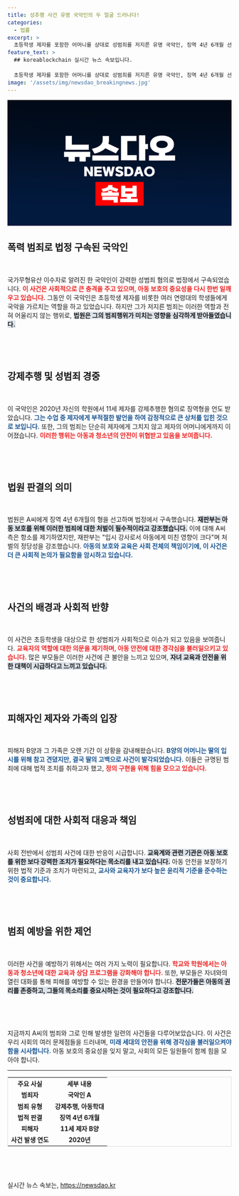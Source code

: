 ```yaml
---
title: 성추행 사건 유명 국악인의 두 얼굴 드러나다!
categories:
  - 법률
excerpt: >
  초등학생 제자를 포함한 어머니를 상대로 성범죄를 저지른 유명 국악인, 징역 4년 6개월 선고. 악성 피해 사건의 전말과 법정 구속의 배경을 밝혀냅니다. 클릭하여 자세히 알아보세요!
feature_text: >
  ## koreablockchain 실시간 뉴스 속보입니다.

  초등학생 제자를 포함한 어머니를 상대로 성범죄를 저지른 유명 국악인, 징역 4년 6개월 선고. 악성 피해 사건의 전말과 법정 구속의 배경을 밝혀냅니다. 클릭하여 자세히 알아보세요!
image: '/assets/img/newsdao_breakingnews.jpg'
---
```


<p><img src="/assets/img/newsdao_breakingnews.jpg" alt="koreablockchain 속보" /></p>

<h2 data-ke-size="size26">폭력 범죄로 법정 구속된 국악인</h2>

<p data-ke-size="size16">&nbsp;</p>

<p>국가무형유산 이수자로 알려진 한 국악인이 강력한 성범죄 혐의로 법정에서 구속되었습니다. <b><span style="color: #ee2323;">이 사건은 사회적으로 큰 충격을 주고 있으며, 아동 보호의 중요성을 다시 한번 일깨우고 있습니다.</span></b> 그동안 이 국악인은 초등학생 제자를 비롯한 여러 연령대의 학생들에게 국악을 가르치는 역할을 하고 있었습니다. 하지만 그가 저지른 범죄는 이러한 역할과 전혀 어울리지 않는 행위로, <b><span style="background-color: #21538527;">법원은 그의 범죄행위가 미치는 영향을 심각하게 받아들였습니다.</span></b> </p>

<p><br></p>

<p data-ke-size="size16">&nbsp;</p>

<h2 data-ke-size="size26">강제추행 및 성범죄 경중</h2>

<p data-ke-size="size16">&nbsp;</p>

<p>이 국악인은 2020년 자신의 학원에서 11세 제자를 강제추행한 혐의로 징역형을 언도 받았습니다. <b><span style="color: #1a5490;">그는 수업 중 제자에게 부적절한 발언을 하여 감정적으로 큰 상처를 입힌 것으로 보입니다.</span></b> 또한, 그의 범죄는 단순히 제자에게 그치지 않고 제자의 어머니에게까지 이어졌습니다. <b><span style="color: #ee2323;">이러한 행위는 아동과 청소년의 안전이 위협받고 있음을 보여줍니다.</span></b> </p>

<p><br></p>

<p data-ke-size="size16">&nbsp;</p>

<h2 data-ke-size="size26">법원 판결의 의미</h2>

<p data-ke-size="size16">&nbsp;</p>

<p>법원은 A씨에게 징역 4년 6개월의 형을 선고하며 법정에서 구속했습니다. <b><span style="background-color: #21538527;">재판부는 아동 보호를 위해 이러한 범죄에 대한 처벌이 필수적이라고 강조했습니다.</span></b> 이에 대해 A씨 측은 항소를 제기하였지만, 재판부는 "입시 강사로서 아동에게 미친 영향이 크다"며 처벌의 정당성을 강조했습니다. <b><span style="color: #1a5490;">아동의 보호와 교육은 사회 전체의 책임이기에, 이 사건은 더 큰 사회적 논의가 필요함을 암시하고 있습니다.</span></b> </p>

<p><br></p>

<p data-ke-size="size16">&nbsp;</p>

<h2 data-ke-size="size26">사건의 배경과 사회적 반향</h2>

<p data-ke-size="size16">&nbsp;</p>

<p>이 사건은 초등학생을 대상으로 한 성범죄가 사회적으로 이슈가 되고 있음을 보여줍니다. <b><span style="color: #ee2323;">교육자의 역할에 대한 의문을 제기하며, 아동 안전에 대한 경각심을 불러일으키고 있습니다.</span></b> 많은 부모들은 이러한 사건에 큰 불안을 느끼고 있으며, <b><span style="background-color: #21538527;">자녀 교육과 안전을 위한 대책이 시급하다고 느끼고 있습니다.</span></b> </p>

<p><br></p>

<p data-ke-size="size16">&nbsp;</p>

<h2 data-ke-size="size26">피해자인 제자와 가족의 입장</h2>

<p data-ke-size="size16">&nbsp;</p>

<p>피해자 B양과 그 가족은 오랜 기간 이 상황을 감내해왔습니다. <b><span style="color: #1a5490;">B양의 어머니는 딸의 입시를 위해 참고 견뎠지만, 결국 딸의 고백으로 사건이 발각되었습니다.</span></b> 이들은 규명된 범죄에 대해 법적 조치를 취하고자 했고, <b><span style="color: #ee2323;">정의 구현을 위해 힘을 모으고 있습니다.</span></b> </p>

<p><br></p>

<p data-ke-size="size16">&nbsp;</p>

<h2 data-ke-size="size26">성범죄에 대한 사회적 대응과 책임</h2>

<p data-ke-size="size16">&nbsp;</p>

<p>사회 전반에서 성범죄 사건에 대한 반응이 시급합니다. <b><span style="background-color: #21538527;">교육계와 관련 기관은 아동 보호를 위한 보다 강력한 조치가 필요하다는 목소리를 내고 있습니다.</span></b> 아동 안전을 보장하기 위한 법적 기준과 조치가 마련되고, <b><span style="color: #1a5490;">교사와 교육자가 보다 높은 윤리적 기준을 준수하는 것이 중요합니다.</span></b> </p>

<p><br></p>

<p data-ke-size="size16">&nbsp;</p>

<h2 data-ke-size="size26">범죄 예방을 위한 제언</h2>

<p data-ke-size="size16">&nbsp;</p>

<p>이러한 사건을 예방하기 위해서는 여러 가지 노력이 필요합니다. <b><span style="color: #ee2323;">학교와 학원에서는 아동과 청소년에 대한 교육과 상담 프로그램을 강화해야 합니다.</span></b> 또한, 부모들은 자녀와의 열린 대화를 통해 피해를 예방할 수 있는 환경을 만들어야 합니다. <b><span style="background-color: #21538527;">전문가들은 아동의 권리를 존중하고, 그들의 목소리를 중요시하는 것이 필요하다고 강조합니다.</span></b> </p>

<p><br></p>

<p data-ke-size="size16">&nbsp;</p>

<p>지금까지 A씨의 범죄와 그로 인해 발생한 일련의 사건들을 다루어보았습니다. 이 사건은 우리 사회의 여러 문제점들을 드러내며, <b><span style="color: #1a5490;">미래 세대의 안전을 위해 경각심을 불러일으켜야 함을 시사합니다.</span></b> 아동 보호의 중요성을 잊지 말고, 사회의 모든 일원들이 함께 힘을 모아야 합니다. </p>

<hr>

<table style="width: 100%; border: 1px solid #ddd;">
  <tr>
    <th style="text-align: center;">주요 사실</th>
    <th style="text-align: center;">세부 내용</th>
  </tr>
  <tr>
    <td style="text-align: center; height: 17px;"><b>범죄자</b></td>
    <td style="text-align: center; height: 17px;"><b>국악인 A</b></td>
  </tr>
  <tr>
    <td style="text-align: center; height: 17px;"><b>범죄 유형</b></td>
    <td style="text-align: center; height: 17px;"><b>강제추행, 아동학대</b></td>
  </tr>
  <tr>
    <td style="text-align: center; height: 17px;"><b>법적 판결</b></td>
    <td style="text-align: center; height: 17px;"><b>징역 4년 6개월</b></td>
  </tr>
  <tr>
    <td style="text-align: center; height: 17px;"><b>피해자</b></td>
    <td style="text-align: center; height: 17px;"><b>11세 제자 B양</b></td>
  </tr>
  <tr>
    <td style="text-align: center; height: 17px;"><b>사건 발생 연도</b></td>
    <td style="text-align: center; height: 17px;"><b>2020년</b></td>
  </tr>
</table> 

<p><br> </p>

<p data-ke-size="size16">&nbsp;</p>
실시간 뉴스 속보는, <a href="https://newsdao.kr" rel="dofollow">https://newsdao.kr</a>


